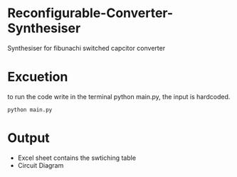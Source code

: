 # Reconfigurable-Converter-Synthesiser
Synthesiser for fibunachi switched capcitor converter


# Excuetion 
to run the code write in the terminal python main.py, the input is hardcoded.

```
python main.py 
```
# Output 
* Excel sheet contains the swtiching table 
* Circuit Diagram 


